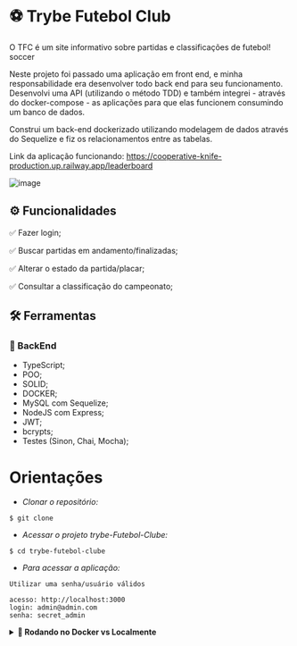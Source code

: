 
# :soccer: Trybe Futebol Club

O TFC é um site informativo sobre partidas e classificações de futebol! soccer

Neste projeto foi passado uma aplicação em front end, e minha responsabilidade era desenvolver todo back end para seu funcionamento.
Desenvolvi uma API (utilizando o método TDD) e também integrei - através do docker-compose - as aplicações para que elas funcionem consumindo um banco de dados.

Construi um back-end dockerizado utilizando modelagem de dados através do Sequelize e fiz os relacionamentos entre as tabelas.

Link da aplicação funcionando: https://cooperative-knife-production.up.railway.app/leaderboard

![image](https://user-images.githubusercontent.com/83560101/205159385-2ec0d63e-d131-470b-8a1f-9d316d9bf7cd.png)


## ⚙️ Funcionalidades

✅ Fazer login;

✅ Buscar partidas em andamento/finalizadas;

✅ Alterar o estado da partida/placar;

✅ Consultar a classificação do campeonato;

## :hammer_and_wrench: Ferramentas 
### 🍮 BackEnd
- TypeScript;
- POO;
- SOLID;
- DOCKER;
- MySQL com Sequelize;
- NodeJS com Express;
- JWT;
- bcrypts;
- Testes (Sinon, Chai, Mocha);

# Orientações

- *Clonar o repositório:*

```
$ git clone 
```

- *Acessar o projeto trybe-Futebol-Clube:*

```
$ cd trybe-futebol-clube
```


- *Para acessar a aplicação:*
```
Utilizar uma senha/usuário válidos

acesso: http://localhost:3000
login: admin@admin.com
senha: secret_admin
```

<details>
  <summary><strong>🐋 Rodando no Docker vs Localmente</strong></summary><br />
  
  ## Com Docker

  > Rode o serviço `node` com o comando `npm run compose:up:dev`.
  - Esse serviço irá inicializar um 3 containers, um para o Front-end, um para o Back-end e um para o Banco de Dados.
  - A partir daqui você pode acessar o qualquer container via CLI ou abri-lo no VS Code.

  > Use o comando `docker exec -it app_backend bash` para acessar a CLI do container.

  > Instale as dependências com `npm install`
  
  ⚠ Atenção ⚠ Caso opte por utilizar o Docker, **TODOS** os comandos disponíveis no `package.json` (npm start, npm test, npm run dev, ...) devem ser executados **DENTRO** do container, ou seja, no terminal que aparece após a execução do comando `docker exec` citado acima. 

<img src="images/remote-container.png" width="800px" >  

---
  
  ## Sem Docker
  
  > Instale as dependências com `npm install`
 
  - Para rodar o projeto desta forma, obrigatoriamente você deve ter o `node` instalado em seu computador.

  <br/>
</details>
